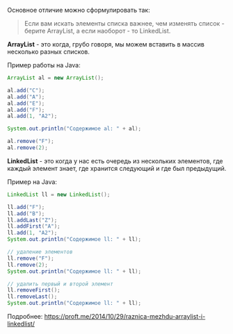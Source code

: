 Основное отличие можно сформулировать так: 
> Если вам искать элементы списка важнее, чем изменять список - берите ArrayList, а если наоборот - то LinkedList.

__ArrayList__ - это когда, грубо говоря, мы можем вставить в массив несколько разных списков.

Пример работы на Java:

```java
ArrayList al = new ArrayList();

al.add("C");
al.add("A");
al.add("E");
al.add("F");
al.add(1, "A2");

System.out.println("Содержимое al: " + al);

al.remove("F");
al.remove(2);
```

__LinkedList__ - это когда у нас есть очередь из нескольких элементов, где каждый элемент знает, где хранится следующий и где был предыдущий.

Пример на Java:

```java
LinkedList ll = new LinkedList();

ll.add("F");
ll.add("B");
ll.addLast("Z");
ll.addFirst("A");
ll.add(1, "A2");
System.out.println("Содержимое ll: " + ll);

// удаление элементов
ll.remove("F");
ll.remove(2);
System.out.println("Содержимое ll: " + ll);

// удалить первый и второй элемент 
ll.removeFirst();
ll.removeLast();
System.out.println("Содержимое ll: " + ll);
```


Подробнее:
https://proft.me/2014/10/29/raznica-mezhdu-arraylist-i-linkedlist/
